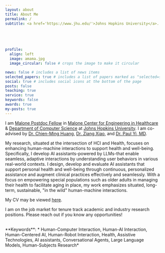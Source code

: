 ```yaml
---
layout: about
title: About Me
permalink: /
subtitle: <a href='https://www.jhu.edu/'>Johns Hopkins University</a>. Balimore, MD, USA. 





profile:
  align: left
  image: amama.jpg
  image_circular: false # crops the image to make it circular

news: false # includes a list of news items
selected_papers: true # includes a list of papers marked as "selected={true}"
social: true # includes social icons at the bottom of the page
posts: false
teaching: true
service: true
keywords: false
awards: true
my-posts: true
---
```


I am [Malone Postdoc Fellow](https://malonecenter.jhu.edu/postdoctoral-researchers/) in [Malone Center for Engineering  in Healthcare](https://malonecenter.jhu.edu/) & [Department of Computer Science](https://www.cs.jhu.edu/) at [Johns Hopkins University](https://www.jhu.edu/). I am co-advised by [Dr. Chien-Ming Huang](https://www.cs.jhu.edu/~cmhuang/), [Dr. Ziang Xiao](https://www.ziangxiao.com/), and [Dr. Paul Yi, MD](https://www.stjude.org/people/y/paul-yi.html).

My research, situated at the intersection of HCI and Health, focuses on enhancing human-machine interactions to support health and well-being. Specifically, I develop AI assistants-powered by LLMs-that enable seamless, adaptive interactions by understanding user behaviors in various real-world contexts. I design, develop and evaluate AI assistants that support personal health and well-being through continuous, personalized assistance and augment clinical practices effectively and seamlessly. With a focus on empowering special populations such as older adults in managing their health to facilitate aging in place, my work emphasizes situated, long-term, sustainable, "in the wild" human-machine interactions. 

My CV may be viewed <a href="https://amamamahmood.github.io/assets/pdf/CV-Amama-Mahmood.pdf" target="_blank" rel="noopener noreferrer">here</a>.

I am on the job market for tenure track academic and industry research positions. Please reach out if you know any opportunities!

<br/>
**Keywords**: * Human-Computer Interaction, Human-AI Interaction, Human-Centered AI, Human-Robot Interaction, Health, Assistive Technologies, AI assistants, Conversational Agents, Large Language Models, Human-Subjects Research*
